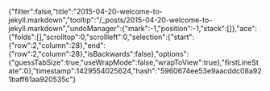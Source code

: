 {"filter":false,"title":"2015-04-20-welcome-to-jekyll.markdown","tooltip":"/_posts/2015-04-20-welcome-to-jekyll.markdown","undoManager":{"mark":-1,"position":-1,"stack":[]},"ace":{"folds":[],"scrolltop":0,"scrollleft":0,"selection":{"start":{"row":2,"column":28},"end":{"row":2,"column":28},"isBackwards":false},"options":{"guessTabSize":true,"useWrapMode":false,"wrapToView":true},"firstLineState":0},"timestamp":1429554025624,"hash":"5960674ee53e9aacddc08a921baff61aa920535c"}